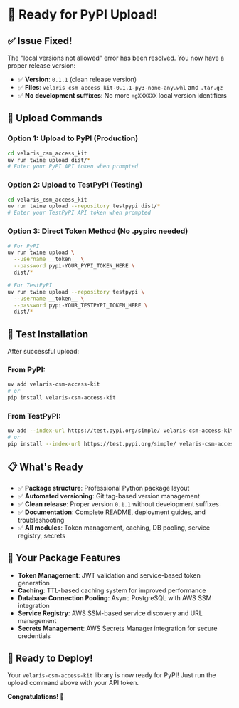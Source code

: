 # 🎉 Ready for PyPI Upload!

## ✅ Issue Fixed!

The "local versions not allowed" error has been resolved. You now have a proper release version:

- ✅ **Version**: `0.1.1` (clean release version)
- ✅ **Files**: `velaris_csm_access_kit-0.1.1-py3-none-any.whl` and `.tar.gz`
- ✅ **No development suffixes**: No more `+gXXXXXX` local version identifiers

## 🚀 Upload Commands

### Option 1: Upload to PyPI (Production)
```bash
cd velaris_csm_access_kit
uv run twine upload dist/*
# Enter your PyPI API token when prompted
```

### Option 2: Upload to TestPyPI (Testing)
```bash
cd velaris_csm_access_kit
uv run twine upload --repository testpypi dist/*
# Enter your TestPyPI API token when prompted
```

### Option 3: Direct Token Method (No .pypirc needed)
```bash
# For PyPI
uv run twine upload \
  --username __token__ \
  --password pypi-YOUR_PYPI_TOKEN_HERE \
  dist/*

# For TestPyPI
uv run twine upload --repository testpypi \
  --username __token__ \
  --password pypi-YOUR_TESTPYPI_TOKEN_HERE \
  dist/*
```

## 🧪 Test Installation

After successful upload:

### From PyPI:
```bash
uv add velaris-csm-access-kit
# or
pip install velaris-csm-access-kit
```

### From TestPyPI:
```bash
uv add --index-url https://test.pypi.org/simple/ velaris-csm-access-kit
# or
pip install --index-url https://test.pypi.org/simple/ velaris-csm-access-kit
```

## 📋 What's Ready

- ✅ **Package structure**: Professional Python package layout
- ✅ **Automated versioning**: Git tag-based version management
- ✅ **Clean release**: Proper version `0.1.1` without development suffixes
- ✅ **Documentation**: Complete README, deployment guides, and troubleshooting
- ✅ **All modules**: Token management, caching, DB pooling, service registry, secrets

## 🎯 Your Package Features

- **Token Management**: JWT validation and service-based token generation
- **Caching**: TTL-based caching system for improved performance
- **Database Connection Pooling**: Async PostgreSQL with AWS SSM integration
- **Service Registry**: AWS SSM-based service discovery and URL management
- **Secrets Management**: AWS Secrets Manager integration for secure credentials

## 🚀 Ready to Deploy!

Your `velaris-csm-access-kit` library is now ready for PyPI! Just run the upload command above with your API token.

**Congratulations! 🎉**
